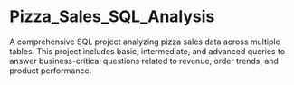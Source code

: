 # Pizza_Sales_SQL_Analysis
A comprehensive SQL project analyzing pizza sales data across multiple tables. This project includes basic, intermediate, and advanced queries to answer business-critical questions related to revenue, order trends, and product performance.
